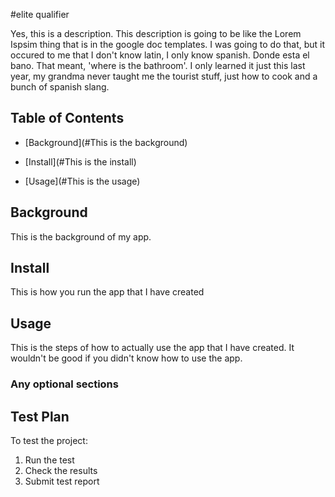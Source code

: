 #elite qualifier

Yes, this is a description. This description is going to be like the Lorem Ispsim thing that is in the google doc templates. I was going to do that, but it occured to me that I don't know latin, I only know spanish. Donde esta el bano. That meant, 'where is the bathroom'. I only learned it just this last year, my grandma never taught me the tourist stuff, just how to cook and a bunch of spanish slang.

## Table of Contents

- [Background](#This is the background)

- [Install](#This is the install)

- [Usage](#This is the usage)

## Background

This is the background of my app. 

## Install

This is how you run the app that I have created

## Usage

This is the steps of how to actually use the app that I have created. It wouldn't be good if you didn't know how to use the app.

### Any optional sections


## Test Plan

To test the project:
1. Run the test
2. Check the results
3. Submit test report